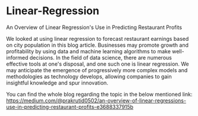 # Linear-Regression
An Overview of Linear Regression's Use in Predicting Restaurant Profits

We looked at using linear regression to forecast restaurant earnings based on city population in this blog article. Businesses may promote growth and profitability by using data and machine learning algorithms to make well-informed decisions. In the field of data science, there are numerous effective tools at one's disposal, and one such one is linear regression. We may anticipate the emergence of progressively more complex models and methodologies as technology develops, allowing companies to gain insightful knowledge and spur innovation.

You can find the whole blog regarding the topic in the below mentioned link:
https://medium.com/@prakrutid0502/an-overview-of-linear-regressions-use-in-predicting-restaurant-profits-e3688337915b
